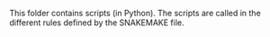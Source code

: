 This folder contains scripts (in Python).
The scripts are called in the different rules defined by the SNAKEMAKE file.

